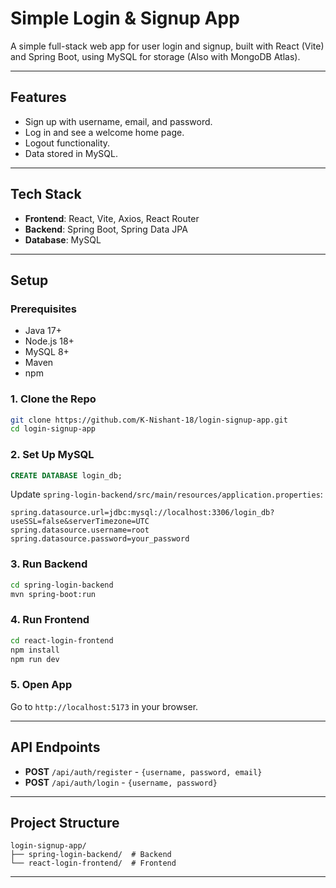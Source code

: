 
# Simple Login & Signup App

A simple full-stack web app for user login and signup, built with React (Vite) and Spring Boot, using MySQL for storage (Also with MongoDB Atlas).

---

## Features

- Sign up with username, email, and password.
- Log in and see a welcome home page.
- Logout functionality.
- Data stored in MySQL.

---

## Tech Stack

- **Frontend**: React, Vite, Axios, React Router
- **Backend**: Spring Boot, Spring Data JPA
- **Database**: MySQL

---

## Setup

### Prerequisites
- Java 17+
- Node.js 18+
- MySQL 8+
- Maven
- npm

### 1. Clone the Repo
```bash
git clone https://github.com/K-Nishant-18/login-signup-app.git
cd login-signup-app
```

### 2. Set Up MySQL
```sql
CREATE DATABASE login_db;
```
Update `spring-login-backend/src/main/resources/application.properties`:
```properties
spring.datasource.url=jdbc:mysql://localhost:3306/login_db?useSSL=false&serverTimezone=UTC
spring.datasource.username=root
spring.datasource.password=your_password
```

### 3. Run Backend
```bash
cd spring-login-backend
mvn spring-boot:run
```

### 4. Run Frontend
```bash
cd react-login-frontend
npm install
npm run dev
```

### 5. Open App
Go to `http://localhost:5173` in your browser.

---

## API Endpoints

- **POST** `/api/auth/register` - `{username, password, email}`
- **POST** `/api/auth/login` - `{username, password}`

---

## Project Structure

```
login-signup-app/
├── spring-login-backend/  # Backend
└── react-login-frontend/  # Frontend
```

---
